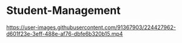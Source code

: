 # Student-Management


https://user-images.githubusercontent.com/91367903/224427962-d601f23e-3eff-488e-af76-dbfe6b320b15.mp4

